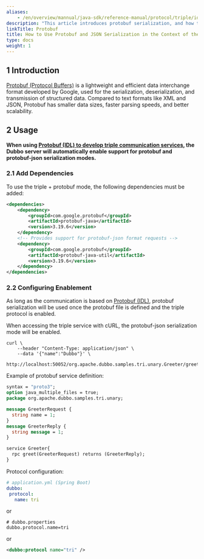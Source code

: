 ```yaml
---
aliases:
    - /en/overview/mannual/java-sdk/reference-manual/protocol/triple/idl/
description: "This article introduces protobuf serialization, and how to use protobuf and json serialization in the context of the triple protocol."
linkTitle: Protobuf
title: How to Use Protobuf and JSON Serialization in the Context of the Triple Protocol
type: docs
weight: 1
---
```


## 1 Introduction

<a href="" target="_blank">Protobuf (Protocol Buffers)</a> is a lightweight and efficient data interchange format developed by Google, used for the serialization, deserialization, and transmission of structured data. Compared to text formats like XML and JSON, Protobuf has smaller data sizes, faster parsing speeds, and better scalability.

## 2 Usage
**When using [Protobuf (IDL) to develop triple communication services](/en/overview/mannual/java-sdk/tasks/protocols/triple/idl/), the Dubbo server will automatically enable support for protobuf and protobuf-json serialization modes.**

### 2.1 Add Dependencies
To use the triple + protobuf mode, the following dependencies must be added:

```xml
<dependencies>
	<dependency>
		<groupId>com.google.protobuf</groupId>
		<artifactId>protobuf-java</artifactId>
		<version>3.19.6</version>
	</dependency>
	<!-- Provides support for protobuf-json format requests -->
	<dependency>
		<groupId>com.google.protobuf</groupId>
		<artifactId>protobuf-java-util</artifactId>
		<version>3.19.6</version>
	</dependency>
</dependencies>
```

### 2.2 Configuring Enablement
As long as the communication is based on [Protobuf (IDL)](/en/overview/mannual/java-sdk/tasks/protocols/triple/idl/), protobuf serialization will be used once the protobuf file is defined and the triple protocol is enabled.

When accessing the triple service with cURL, the protobuf-json serialization mode will be enabled.

```shell
curl \
    --header "Content-Type: application/json" \
    --data '{"name":"Dubbo"}' \
    http://localhost:50052/org.apache.dubbo.samples.tri.unary.Greeter/greet/
```

Example of protobuf service definition:

```protobuf
syntax = "proto3";
option java_multiple_files = true;
package org.apache.dubbo.samples.tri.unary;

message GreeterRequest {
  string name = 1;
}
message GreeterReply {
  string message = 1;
}

service Greeter{
  rpc greet(GreeterRequest) returns (GreeterReply);
}
```

Protocol configuration:

```yaml
# application.yml (Spring Boot)
dubbo:
 protocol:
   name: tri
```
or
```properties
# dubbo.properties
dubbo.protocol.name=tri
```

or
```xml
<dubbo:protocol name="tri" />
```

